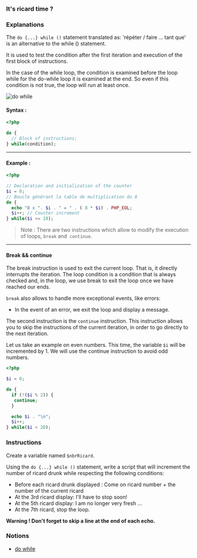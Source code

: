 ### It's ricard time ?

### Explanations

The `do {...} while ()` statement translated as: 'répéter / faire ... tant que' is an alternative to the while () statement.

It is used to test the condition after the first iteration and execution of the first block of instructions.

In the case of the while loop, the condition is examined before the loop while for the do-while loop it is examined at the end. So even if this condition is not true, the loop will run at least once.

![do while](https://i.imgur.com/rrFrxXb.png)

#### Syntax :

```php
<?php

do {
  // Block of instructions;
} while(condition);
```

---

#### Example :

```php
<?php

// Declaration and initialization of the counter
$i = 0;
// Boucle générant la table de multiplication du 8
do {
  echo "8 x ". $i . " = " . ( 8 * $i) . PHP_EOL;
  $i++; // Counter increment
} while($i <= 10);
```

> Note : There are two instructions which allow to modify the execution of loops, `break` and` continue`.

---

#### Break && continue

The break instruction is used to exit the current loop. That is, it directly interrupts the iteration. The loop condition is a condition that is always checked and, in the loop, we use break to exit the loop once we have reached our ends.

`break` also allows to handle more exceptional events, like errors:

- In the event of an error, we exit the loop and display a message.

The second instruction is the `continue` instruction. This instruction allows you to skip the instructions of the current iteration, in order to go directly to the next iteration.

Let us take an example on even numbers. This time, the variable `$i` will be incremented by 1. We will use the continue instruction to avoid odd numbers.

```php
<?php

$i = 0;

do {
  if (!($i % 2)) {
   continue;
  }

  echo $i . "\n";
  $i++;
} while($i < 20);
```

### Instructions

Create a variable named `$nbrRicard`.

Using the `do {...} while ()` statement, write a script that will increment the number of ricard drunk while respecting the following conditions:

- Before each ricard drunk displayed : Come on ricard number + the number of the current ricard
- At the 3rd ricard display: I'll have to stop soon!
- At the 5th ricard display: I am no longer very fresh ...
- At the 7th ricard, stop the loop.

**Warning ! Don't forget to skip a line at the end of each echo.**

> 

### Notions

- [do while](https://www.php.net/manual/fr/control-structures.do.while.php)
